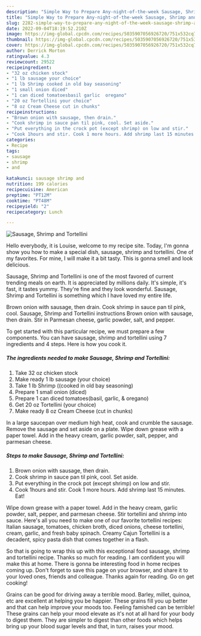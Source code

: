 ```yaml
---
description: "Simple Way to Prepare Any-night-of-the-week Sausage, Shrimp and Tortellini"
title: "Simple Way to Prepare Any-night-of-the-week Sausage, Shrimp and Tortellini"
slug: 2282-simple-way-to-prepare-any-night-of-the-week-sausage-shrimp-and-tortellini
date: 2022-09-04T18:19:52.210Z
image: https://img-global.cpcdn.com/recipes/5035907056926720/751x532cq70/sausage-shrimp-and-tortellini-recipe-main-photo.jpg
thumbnail: https://img-global.cpcdn.com/recipes/5035907056926720/751x532cq70/sausage-shrimp-and-tortellini-recipe-main-photo.jpg
cover: https://img-global.cpcdn.com/recipes/5035907056926720/751x532cq70/sausage-shrimp-and-tortellini-recipe-main-photo.jpg
author: Derrick Morton
ratingvalue: 4.3
reviewcount: 29522
recipeingredient:
- "32 oz chicken stock"
- "1 lb sausage your choice"
- "1 lb Shrimp cooked in old bay seasoning"
- "1 small onion diced"
- "1 can diced tomatoesbasil garlic  oregano"
- "20 oz Tortellini your choice"
- "8 oz Cream Cheese cut in chunks"
recipeinstructions:
- "Brown onion with sausage, then drain."
- "Cook shrimp in sauce pan til pink, cool. Set aside."
- "Put everything in the crock pot (except shrimp) on low and stir."
- "Cook 1hours and stir. Cook 1 more hours. Add shrimp last 15 minutes. Eat!"
categories:
- Recipe
tags:
- sausage
- shrimp
- and

katakunci: sausage shrimp and 
nutrition: 199 calories
recipecuisine: American
preptime: "PT12M"
cooktime: "PT48M"
recipeyield: "2"
recipecategory: Lunch

---
```



![Sausage, Shrimp and Tortellini](https://img-global.cpcdn.com/recipes/5035907056926720/751x532cq70/sausage-shrimp-and-tortellini-recipe-main-photo.jpg)

Hello everybody, it is Louise, welcome to my recipe site. Today, I'm gonna show you how to make a special dish, sausage, shrimp and tortellini. One of my favorites. For mine, I will make it a bit tasty. This is gonna smell and look delicious.

Sausage, Shrimp and Tortellini is one of the most favored of current trending meals on earth. It is appreciated by millions daily. It's simple, it's fast, it tastes yummy. They're fine and they look wonderful. Sausage, Shrimp and Tortellini is something which I have loved my entire life.

Brown onion with sausage, then drain. Cook shrimp in sauce pan til pink, cool. Sausage, Shrimp and Tortellini instructions Brown onion with sausage, then drain. Stir in Parmesan cheese, garlic powder, salt, and pepper.


To get started with this particular recipe, we must prepare a few components. You can have sausage, shrimp and tortellini using 7 ingredients and 4 steps. Here is how you cook it.

<!--inarticleads1-->

##### The ingredients needed to make Sausage, Shrimp and Tortellini:

1. Take 32 oz chicken stock
1. Make ready 1 lb sausage (your choice)
1. Take 1 lb Shrimp ((cooked in old bay seasoning)
1. Prepare 1 small onion (diced)
1. Prepare 1 can diced tomatoes(basil, garlic, &amp; oregano)
1. Get 20 oz Tortellini (your choice)
1. Make ready 8 oz Cream Cheese (cut in chunks)


In a large saucepan over medium high heat, cook and crumble the sausage. Remove the sausage and set aside on a plate. Wipe down grease with a paper towel. Add in the heavy cream, garlic powder, salt, pepper, and parmesan cheese. 

<!--inarticleads2-->

##### Steps to make Sausage, Shrimp and Tortellini:

1. Brown onion with sausage, then drain.
1. Cook shrimp in sauce pan til pink, cool. Set aside.
1. Put everything in the crock pot (except shrimp) on low and stir.
1. Cook 1hours and stir. Cook 1 more hours. Add shrimp last 15 minutes. Eat!


Wipe down grease with a paper towel. Add in the heavy cream, garlic powder, salt, pepper, and parmesan cheese. Stir tortellini and shrimp into sauce. Here&#39;s all you need to make one of our favorite tortellini recipes: Italian sausage, tomatoes, chicken broth, diced onions, cheese tortellini, cream, garlic, and fresh baby spinach. Creamy Cajun Tortellini is a decadent, spicy pasta dish that comes together in a flash. 

So that is going to wrap this up with this exceptional food sausage, shrimp and tortellini recipe. Thanks so much for reading. I am confident you will make this at home. There is gonna be interesting food in home recipes coming up. Don't forget to save this page on your browser, and share it to your loved ones, friends and colleague. Thanks again for reading. Go on get cooking!

Grains can be good for driving away a terrible mood. Barley, millet, quinoa, etc are excellent at helping you be happier. These grains fill you up better and that can help improve your moods too. Feeling famished can be terrible! These grains can help your mood elevate as it's not at all hard for your body to digest them. They are simpler to digest than other foods which helps bring up your blood sugar levels and that, in turn, raises your mood.

